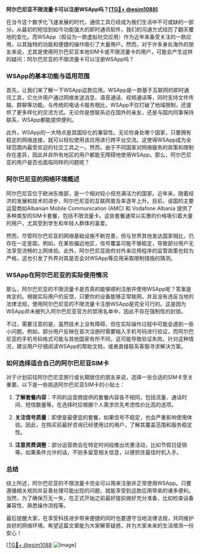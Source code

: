 **阿尔巴尼亚不限流量卡可以注册WSApp吗？[[TG💪+ @esim1088](https://t.me/s/esim1088)]**

在当今这个数字化飞速发展的时代，通信工具已经成为我们生活中不可或缺的一部分。从最初的短信到如今功能强大的即时通讯软件，我们的沟通方式经历了翻天覆地的变化。而WSApp（假设为一款虚拟社交应用）作为近年来备受关注的一款应用，以其独特的功能和便捷的操作吸引了大量用户。然而，对于许多身处海外的朋友来说，尤其是使用阿尔巴尼亚本地SIM卡或不限流量卡的用户，可能会产生这样的疑问：阿尔巴尼亚的不限流量卡可以注册WSApp吗？

### WSApp的基本功能与适用范围

首先，让我们来了解一下WSApp这款应用。WSApp是一款基于互联网的即时通讯工具，它允许用户通过网络发送消息、语音通话、视频通话等，同时支持文件传输、群聊等功能。与传统的电话卡服务相比，WSApp不仅打破了地域限制，还提供了更多样化的交流方式。无论你是想联系远在国外的亲友，还是与国内同事保持联系，WSApp都能提供便利。

此外，WSApp的一大特点是其国际化的兼容性。无论你身处哪个国家，只要拥有稳定的网络连接，就可以轻松使用该应用进行跨平台交流。这使得WSApp成为全球范围内最受欢迎的社交工具之一。然而，由于不同国家对网络服务的政策和限制存在差异，因此并非所有地区的用户都能无障碍地使用WSApp。那么，阿尔巴尼亚的用户是否也面临同样的问题呢？

### 阿尔巴尼亚的网络环境概述

阿尔巴尼亚位于欧洲东南部，是一个相对较小但充满活力的国家。近年来，随着经济的发展和技术的进步，阿尔巴尼亚的互联网普及率逐年上升。目前，该国的主要运营商如Albanian Mobile Communication (AMC) 和 Vodafone Albania 提供了多种类型的SIM卡套餐，包括不限流量卡。这些套餐通常以实惠的价格吸引着大量的用户，尤其受到学生和年轻人群体的喜爱。

然而，尽管阿尔巴尼亚的网络基础设施不断完善，但与世界其他发达国家相比，仍存在一定差距。例如，在某些偏远地区，信号覆盖可能不够稳定，导致部分用户无法享受流畅的上网体验。此外，阿尔巴尼亚政府对外来应用程序的监管政策也较为严格，这也引发了外界对其是否会对WSApp等应用采取限制措施的猜测。

### WSApp在阿尔巴尼亚的实际使用情况

那么，阿尔巴尼亚的不限流量卡是否真的能够顺利注册并使用WSApp呢？答案是肯定的。根据实际用户的反馈，只要你的设备能够正常联网，并且没有违反当地的法律法规，使用阿尔巴尼亚的不限流量卡注册WSApp是完全可行的。这是因为WSApp并未被列入阿尔巴尼亚官方的禁用名单中，因此不存在强制性的封锁。

不过，需要注意的是，虽然技术上没有障碍，但在实际操作过程中可能会遇到一些小问题。例如，部分用户反映在首次注册时需要输入手机号码进行验证，而阿尔巴尼亚的手机号码格式可能与其他国家有所不同，这可能导致验证失败。针对这种情况，建议用户仔细阅读WSApp的帮助文档，或者直接联系客服寻求解决方案。

### 如何选择适合自己的阿尔巴尼亚SIM卡

对于计划前往阿尔巴尼亚旅行或长期居住的朋友来说，选择一张合适的SIM卡至关重要。以下是一些挑选阿尔巴尼亚SIM卡的小贴士：

1. **了解套餐内容**：不同的运营商提供的套餐内容各不相同，包括流量、通话时间、短信数量等。在选择时应根据个人需求优先考虑性价比高的选项。
   
2. **关注信号质量**：即使是最便宜的套餐，如果信号不稳定，也会严重影响使用体验。因此，在购买前最好咨询已经使用过的用户，了解其覆盖范围和服务稳定性。

3. **注意资费调整**：部分运营商会在特定时间段推出优惠活动，比如节假日促销等。如果条件允许的话，不妨多留意相关信息，以便抓住最佳时机入手。

### 总结

综上所述，阿尔巴尼亚的不限流量卡完全可以用来注册并正常使用WSApp。只要遵循相关规则并妥善处理可能出现的问题，就能享受到这款应用带来的诸多便利。当然，为了确保万无一失，在正式开始之前最好提前做好充分准备，比如检查设备兼容性、熟悉操作流程等。

最后提醒大家，在享受科技进步带来便捷的同时也要遵守当地法律法规，共同维护良好的网络环境。希望这篇文章能为大家解答疑惑，并为大家未来的生活增添一份安心！

[[TG💪+ @esim1088](https://t.me/s/esim1088) ![Image](https://i.postimg.cc/4NQfJmqS/Snipaste-2025-05-13-00-14-12.png)]